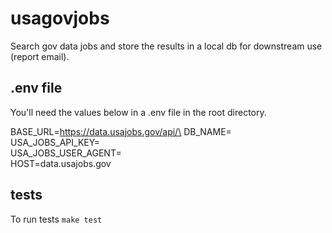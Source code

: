 # usagovjobs
Search gov data jobs and store the results in a local db for downstream use (report email).

## .env file
You'll need the values below in a .env file in the root directory.

BASE_URL=https://data.usajobs.gov/api/\
DB_NAME=<database name>\
USA_JOBS_API_KEY=<api key>\
USA_JOBS_USER_AGENT=<user agent>\
HOST=data.usajobs.gov

## tests
To run tests
`make test`
